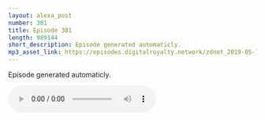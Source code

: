 ```yaml
---
layout: alexa_post
number: 381
title: Episode 381
length: 989144
short_description: Episode generated automaticly.
mp3_asset_link: https://episodes.digitalroyalty.network/zdnet_2019-05-13_01-00-05.mp3
---
```


Episode generated automaticly.

<audio controls>
    <source src="{{ page.mp3_asset_link }}" type="audio/mpeg">
</audio>
